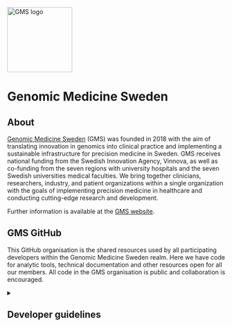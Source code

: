 <img src="https://github.com/genomic-medicine-sweden/.github/assets/64251477/a0cd0967-a161-42c7-b98d-87d1d55d0ba4" alt="GMS logo" width="150"/>

# Genomic Medicine Sweden 
## About
[Genomic Medicine Sweden](https://genomicmedicine.se/en/) (GMS) was founded in 2018 with the aim of translating innovation in genomics into clinical practice and implementing a sustainable infrastructure for precision medicine in Sweden. GMS receives national funding from the Swedish Innovation Agency, Vinnova, as well as co-funding from the seven regions with university hospitals and the seven Swedish universities medical faculties. We bring together clinicians, researchers, industry, and patient organizations within a single organization with the goals of implementing precision medicine in healthcare and conducting cutting-edge research and development.

Further information is available at the [GMS website](https://genomicmedicine.se/en/about-us/).

## GMS GitHub
This GitHub organisation is the shared resources used by all participating developers within the Genomic Medicine Sweden realm. Here we have code for analytic tools, technical documentation and other resources open for all our members. All code in the GMS organisation is public and collaboration is encouraged.

<details>
<summary><h2>Developer guidelines</h2></summary>
  
### Creating new repositories
Since the repositories at the GMS GitHub is for all members, it is important that all new repos are created with verbose information about the intent of the repository and how the content should be used. A good reference for creating excellent technical documentation can be found in the various nf-core GitHub repositories, e.g. [Sarek](https://github.com/nf-core/sarek).

### Branch protection
New repositories should be created with branch protection at least for the main branch. This should include that all commits to the main branch goes through pull-requests, and that they require review from the Code Owners.

### Code Owners
All repositories should have a maintained [Code Owners file](https://docs.github.com/en/enterprise-server@3.10/repositories/managing-your-repositorys-settings-and-features/customizing-your-repository/about-code-owners). The Code Owners can be individuals, but a preferred way is to set up a develop team and have them all be maintainers and Code Owners of a given repo. An example of this is the [@jasen-devs team](https://github.com/orgs/genomic-medicine-sweden/teams/jasen-devs) and the [JASEN Code Owners](https://github.com/genomic-medicine-sweden/jasen/blob/master/.github/CODEOWNERS).
</details>
